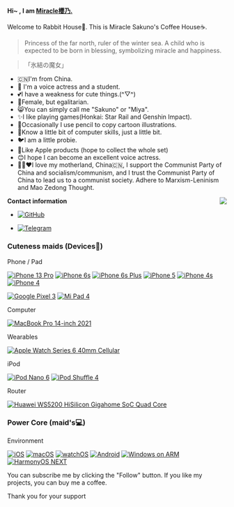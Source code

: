 #### Hi~ , I am [Miracle櫻乃.](https://github.com/Miracle-Sakuno/Miracle-Sakuno/)
Welcome to Rabbit House🐇. This is Miracle Sakuno's  Coffee House☕️.

> Princess of the far north, ruler of the winter sea.
A child who is expected to be born in blessing, symbolizing miracle and happiness.

>「氷結の魔女」
- 🇨🇳I'm from China.
- 🌱 I'm a voice actress and a student.
- 💕I have a weakness for cute things.(^▽^)
- 👩Female, but egalitarian.
- 😸You can simply call me "Sakuno" or "Miya".
- ✨I like playing games(Honkai: Star Rail and Genshin Impact).
- 📝Occasionally I use pencil to copy cartoon illustrations.
- 👀Know a little bit of computer skills, just a little bit.
- 🐦I am a little probie.
- 🍎Like Apple products (hope to collect the whole set)
- 😊I hope I can become an excellent voice actress.
- 🐼🐇❤️I love my motherland, China🇨🇳, I support the Communist Party of China and socialism/communism, and I trust the Communist Party of China to lead us to a communist society. Adhere to Marxism-Leninism and Mao Zedong Thought.

<img align="right" src="https://github-readme-stats.vercel.app/api?username=miracle-sakuno&show_icons=true&hide_border=true&icon_color=79dafa&title_color=ff6e96&text_color=FF75B5&custom_title=Miya.">

**Contact information**

- [![GitHub](https://img.shields.io/badge/%40Miracle樱乃.-4F4F4F???style=for-the-badge&logo=github&logoColor=FFFFFF&labelColor=4F4F4F)](https://github.com/Miracle-Sakuno/)

- [![Telegram](https://img.shields.io/badge/%40Miya%20Profile-0088CC???style=for-the-badge&logo=telegram&logoColor=FFFFFF&labelColor=0088CC)](https://t.me/Miya_Profile)

### Cuteness maids (Devices📱)
Phone / Pad

[![iPhone 13 Pro](https://img.shields.io/badge/iPhone%2013%20Pro-4F4F4F?style=flat-square&logo=apple&logoColor=FFFFFF&labelColor=4F4F4F)](https://support.apple.com/kb/SP852)
[![iPhone 6s](https://img.shields.io/badge/iPhone%206s-4F4F4F?style=flat-square&logo=apple&logoColor=FFFFFF&labelColor=4F4F4F)](https://support.apple.com/kb/SP726)
[![iPhone 6s Plus](https://img.shields.io/badge/iPhone%206s%20Plus-4F4F4F?style=flat-square&logo=apple&logoColor=FFFFFF&labelColor=4F4F4F)](https://support.apple.com/kb/SP727)
[![iPhone 5](https://img.shields.io/badge/iPhone%205-4F4F4F?style=flat-square&logo=apple&logoColor=FFFFFF&labelColor=4F4F4F)](https://support.apple.com/kb/SP655)
[![iPhone 4s](https://img.shields.io/badge/iPhone%204s-4F4F4F?style=flat-square&logo=apple&logoColor=FFFFFF&labelColor=4F4F4F)](https://support.apple.com/kb/SP643)
[![iPhone 4](https://img.shields.io/badge/iPhone%204-4F4F4F?style=flat-square&logo=apple&logoColor=FFFFFF&labelColor=4F4F4F)](https://support.apple.com/kb/SP587)

[![Google Pixel 3](https://img.shields.io/badge/Google%20Pixel%203-3ddc84?style=flat-square&logo=google&logoColor=FFFFFF)](https://support.google.com/pixelphone/answer/7158570)
[![Mi Pad 4](https://img.shields.io/badge/Mi%20Pad%204-fd4900?style=flat-square&logo=xiaomi&logoColor=ffffff)](https://www.mi.com/mipad4/specs)


Computer

[![MacBook Pro 14-inch 2021](https://img.shields.io/badge/MacBook%20Pro%2014—inch%202021-4F4F4F?style=flat-square&logo=apple&logoColor=FFFFFF&labelColor=4F4F4F)](https://support.apple.com/kb/SP854)

Wearables

[![Apple Watch Series 6 40mm Cellular](https://img.shields.io/badge/Apple%20Watch%20Series%206%2040mm%20Cellular-4F4F4F?style=flat-square&logo=apple&logoColor=FFFFFF&labelColor=4F4F4F)](https://support.apple.com/kb/SP826)

iPod

[![iPod Nano 6](https://img.shields.io/badge/iPod%20Nano%206-4F4F4F?style=flat-square&logo=apple&logoColor=FFFFFF&labelColor=4F4F4F)](https://support.apple.com/kb/SP593)
[![iPod Shuffle 4](https://img.shields.io/badge/iPod%20Shuffle%204-4F4F4F?style=flat-square&logo=apple&logoColor=FFFFFF&labelColor=4F4F4F)](https://support.apple.com/kb/SP592)

Router

[![Huawei WS5200 HiSilicon Gigahome SoC Quad Core](https://img.shields.io/badge/Huawei%20WS5200%20HiSilicon%20Gigahome%20SoC%20Quad%20Core-ff0000?style=flat-square&logo=huawei&logoColor=ffffff)](https://consumer.huawei.com/cn/support/routers/ws5200-four-cores/)

### Power Core (maid's💻)
Environment

[![iOS](https://img.shields.io/badge/iOS-4F4F4F?style=flat-square&logo=apple&logoColor=FFFFFF&labelColor=4F4F4F)](https://www.apple.com/ios/)
[![macOS](https://img.shields.io/badge/macOS-4F4F4F?style=flat-square&logo=apple&logoColor=FFFFFF&labelColor=4F4F4F)](https://www.apple.com/macos/)
[![watchOS](https://img.shields.io/badge/watchOS-4F4F4F?style=flat-square&logo=apple&logoColor=FFFFFF&labelColor=4F4F4F)](https://www.apple.com.cn/watchos/)
[![Android](https://img.shields.io/badge/Android-3ddc84?style=flat-square&logo=android&logoColor=FFFFFF)](https://www.android.com/)
[![Windows on ARM](https://img.shields.io/badge/Windows%20on%20ARM-00BBFF?style=flat-square&logo=Windows&logoColor=FFFFFF&labelColor=00BBFF)](https://www.microsoft.com/windows)
[![HarmonyOS NEXT](https://img.shields.io/badge/HarmonyOS%20NEXT-ff0000?style=flat-square&logo=huawei&logoColor=ffffff)](https://www.harmonyos.com/en/)

You can subscribe me by clicking the "Follow" button. If you like my projects, you can buy me a coffee.

Thank you for your support
